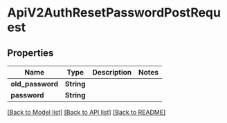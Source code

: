 # ApiV2AuthResetPasswordPostRequest

## Properties

Name | Type | Description | Notes
------------ | ------------- | ------------- | -------------
**old_password** | **String** |  | 
**password** | **String** |  | 

[[Back to Model list]](../README.md#documentation-for-models) [[Back to API list]](../README.md#documentation-for-api-endpoints) [[Back to README]](../README.md)


